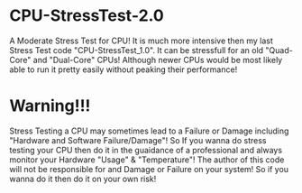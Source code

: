 # CPU-StressTest-2.0
A Moderate Stress Test for CPU! It is much more intensive then my last Stress Test code "CPU-StressTest_1.0". It can be stressfull for an old "Quad-Core" and "Dual-Core" CPUs! Although newer CPUs would be most likely able to run it pretty easily without peaking their performance!
# Warning!!!
Stress Testing a CPU may sometimes lead to a Failure or Damage including "Hardware and Software Failure/Damage"! So If you wanna do stress testing your CPU then do it in the guaidance of a professional and always monitor your Hardware "Usage" & "Temperature"! The author of this code will not be responsible for and Damage or Failure on your system! So if you wanna do it then do it on your own risk!
